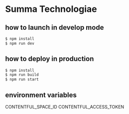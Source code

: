 # Summa Technologiae

## how to launch in develop mode

```sh
$ npm install
$ npm run dev
```

## how to deploy in production

```sh
$ npm install
$ npm run build
$ npm run start
```

## environment variables

CONTENTFUL_SPACE_ID
CONTENTFUL_ACCESS_TOKEN
